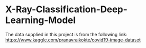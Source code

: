 # X-Ray-Classification-Deep-Learning-Model

The data supplied in this project is from the following link: https://www.kaggle.com/pranavraikokte/covid19-image-dataset
